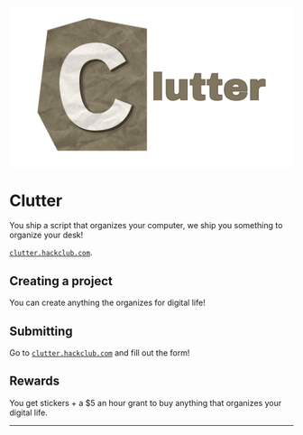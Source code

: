 ![logo](static/images/clutter_banner.png)

# Clutter

You ship a script that organizes your computer, we ship you something to organize your desk!

[`clutter.hackclub.com`](https://clutter.hackclub.com/).

## Creating a project

You can create anything the organizes for digital life!

## Submitting

Go to [`clutter.hackclub.com`](https://clutter.hackclub.com/) and fill out the form!

## Rewards

You get stickers + a $5 an hour grant to buy anything that organizes your digital life.

---
